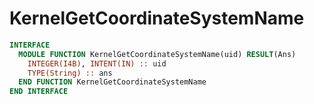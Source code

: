 # KernelGetCoordinateSystemName

```fortran
INTERFACE
  MODULE FUNCTION KernelGetCoordinateSystemName(uid) RESULT(Ans)
    INTEGER(I4B), INTENT(IN) :: uid
    TYPE(String) :: ans
  END FUNCTION KernelGetCoordinateSystemName
END INTERFACE
```
